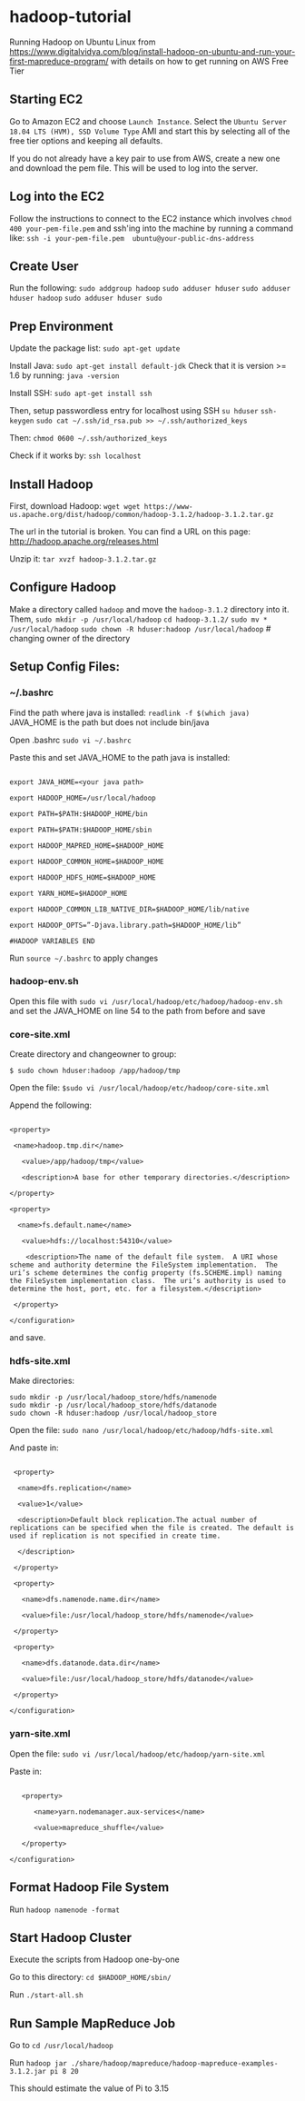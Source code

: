 # hadoop-tutorial
Running Hadoop on Ubuntu Linux from https://www.digitalvidya.com/blog/install-hadoop-on-ubuntu-and-run-your-first-mapreduce-program/ with details on how to get running on AWS Free Tier

## Starting EC2
Go to Amazon EC2 and choose `Launch Instance`. Select the `Ubuntu Server 18.04 LTS (HVM), SSD Volume Type` AMI and start this by selecting all of the free tier options and keeping all defaults.

If you do not already have a key pair to use from AWS, create a new one and download the pem file. This will be used to log into the server.

## Log into the EC2
Follow the instructions to connect to the EC2 instance which involves `chmod 400 your-pem-file.pem` and ssh'ing into the machine by running a command like:
`ssh -i your-pem-file.pem  ubuntu@your-public-dns-address`

## Create User
Run the following:
`sudo addgroup hadoop`
`sudo adduser hduser`
`sudo adduser hduser hadoop`
`sudo adduser hduser sudo`

## Prep Environment
Update the package list:
`sudo apt-get update`

Install Java:
`sudo apt-get install default-jdk`
Check that it is version >= 1.6 by running:
`java -version`

Install SSH:
`sudo apt-get install ssh`

Then, setup passwordless entry for localhost using SSH
`su hduser`
`ssh-keygen`
`sudo cat ~/.ssh/id_rsa.pub >> ~/.ssh/authorized_keys`

Then:
`chmod 0600 ~/.ssh/authorized_keys`

Check if it works by:
`ssh localhost`

## Install Hadoop
First, download Hadoop:
`wget wget https://www-us.apache.org/dist/hadoop/common/hadoop-3.1.2/hadoop-3.1.2.tar.gz`

The url in the tutorial is broken. You can find a URL on this page:
http://hadoop.apache.org/releases.html

Unzip it:
`tar xvzf hadoop-3.1.2.tar.gz`

## Configure Hadoop
Make a directory called `hadoop` and move the `hadoop-3.1.2` directory into it. Them,
`sudo mkdir -p /usr/local/hadoop`
`cd hadoop-3.1.2/`
`sudo mv * /usr/local/hadoop`
`sudo chown -R hduser:hadoop /usr/local/hadoop` # changing owner of the directory

## Setup Config Files:

### ~/.bashrc

Find the path where java is installed:
`readlink -f $(which java)`
JAVA_HOME is the path but does not include bin/java

Open .bashrc
`sudo vi ~/.bashrc`

Paste this and set JAVA_HOME to the path java is installed:
```#HADOOP VARIABLES START

export JAVA_HOME=<your java path>

export HADOOP_HOME=/usr/local/hadoop

export PATH=$PATH:$HADOOP_HOME/bin

export PATH=$PATH:$HADOOP_HOME/sbin

export HADOOP_MAPRED_HOME=$HADOOP_HOME

export HADOOP_COMMON_HOME=$HADOOP_HOME

export HADOOP_HDFS_HOME=$HADOOP_HOME

export YARN_HOME=$HADOOP_HOME

export HADOOP_COMMON_LIB_NATIVE_DIR=$HADOOP_HOME/lib/native

export HADOOP_OPTS=”-Djava.library.path=$HADOOP_HOME/lib”

#HADOOP VARIABLES END
```

Run `source ~/.bashrc` to apply changes

### hadoop-env.sh

Open this file with `sudo vi /usr/local/hadoop/etc/hadoop/hadoop-env.sh` and set the JAVA_HOME on line 54 to the path from before and save

### core-site.xml

Create directory and changeowner to group:
```$ sudo mkdir -p /app/hadoop/tmp
$ sudo chown hduser:hadoop /app/hadoop/tmp
```

Open the file: `$sudo vi /usr/local/hadoop/etc/hadoop/core-site.xml`

Append the following:
```<configuration>

<property>

 <name>hadoop.tmp.dir</name>

   <value>/app/hadoop/tmp</value>

   <description>A base for other temporary directories.</description>

</property>

<property>

  <name>fs.default.name</name>

   <value>hdfs://localhost:54310</value>

    <description>The name of the default file system.  A URI whose scheme and authority determine the FileSystem implementation.  The uri’s scheme determines the config property (fs.SCHEME.impl) naming the FileSystem implementation class.  The uri’s authority is used to determine the host, port, etc. for a filesystem.</description>

 </property>

</configuration>
```
and save.

### hdfs-site.xml

Make directories:
```
sudo mkdir -p /usr/local/hadoop_store/hdfs/namenode
sudo mkdir -p /usr/local/hadoop_store/hdfs/datanode
sudo chown -R hduser:hadoop /usr/local/hadoop_store
```

Open the file:
`sudo nano /usr/local/hadoop/etc/hadoop/hdfs-site.xml`

And paste in:
```<configuration>

 <property>

  <name>dfs.replication</name>

  <value>1</value>

  <description>Default block replication.The actual number of replications can be specified when the file is created. The default is used if replication is not specified in create time.

  </description>

 </property>

 <property>

   <name>dfs.namenode.name.dir</name>

   <value>file:/usr/local/hadoop_store/hdfs/namenode</value>

 </property>

 <property>

   <name>dfs.datanode.data.dir</name>

   <value>file:/usr/local/hadoop_store/hdfs/datanode</value>

 </property>

</configuration>
```

### yarn-site.xml

Open the file: `sudo vi /usr/local/hadoop/etc/hadoop/yarn-site.xml`

Paste in:
``` <configuration>

   <property>

      <name>yarn.nodemanager.aux-services</name>

      <value>mapreduce_shuffle</value>

   </property>

</configuration>
```

## Format Hadoop File System

Run `hadoop namenode -format`


## Start Hadoop Cluster

Execute the scripts from Hadoop one-by-one

Go to this directory:
`cd $HADOOP_HOME/sbin/`

Run `./start-all.sh`


## Run Sample MapReduce Job

Go to `cd /usr/local/hadoop`

Run `hadoop jar ./share/hadoop/mapreduce/hadoop-mapreduce-examples-3.1.2.jar pi 8 20`

This should estimate the value of Pi to 3.15

